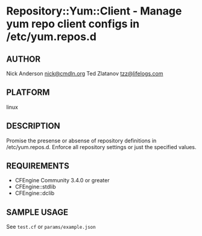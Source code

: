 # Repository::Yum::Client - Manage yum repo client configs in /etc/yum.repos.d
## AUTHOR
Nick Anderson <nick@cmdln.org>
Ted Zlatanov <tzz@lifelogs.com>

## PLATFORM
linux

## DESCRIPTION
Promise the presense or absense of repository definitions in /etc/yum.repos.d.
Enforce all repository settings or just the specified values.

## REQUIREMENTS
* CFEngine Community 3.4.0 or greater
* CFEngine::stdlib
* CFEngine::dclib

## SAMPLE USAGE
See `test.cf` or `params/example.json`
